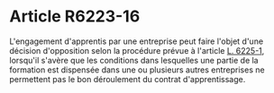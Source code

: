 # Article R6223-16

  
L'engagement d'apprentis par une entreprise peut faire l'objet d'une décision d'opposition selon la procédure prévue à l'article [L. 6225-1][1], lorsqu'il s'avère que les conditions dans lesquelles une partie de la formation est dispensée dans une ou plusieurs autres entreprises ne permettent pas le bon déroulement du contrat d'apprentissage.

 [1]: /affichCodeArticle.do?cidTexte=LEGITEXT000006072050&idArticle=LEGIARTI000006904053&dateTexte=&categorieLien=cid